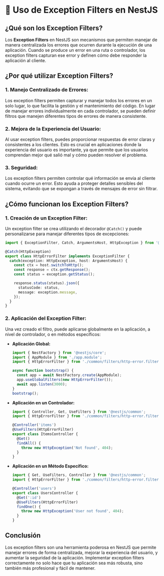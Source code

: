 
# 🚨 Uso de Exception Filters en NestJS

## ¿Qué son los Exception Filters?

Los **Exception Filters** en NestJS son mecanismos que permiten manejar de manera centralizada los errores que ocurren durante la ejecución de una aplicación. Cuando se produce un error en una ruta o controlador, los exception filters capturan ese error y definen cómo debe responder la aplicación al cliente.

## ¿Por qué utilizar Exception Filters?

### 1. **Manejo Centralizado de Errores:**
   Los exception filters permiten capturar y manejar todos los errores en un solo lugar, lo que facilita la gestión y el mantenimiento del código. En lugar de manejar errores individualmente en cada controlador, se pueden definir filtros que manejen diferentes tipos de errores de manera consistente.

### 2. **Mejora de la Experiencia del Usuario:**
   Al usar exception filters, puedes proporcionar respuestas de error claras y consistentes a los clientes. Esto es crucial en aplicaciones donde la experiencia del usuario es importante, ya que permite que los usuarios comprendan mejor qué salió mal y cómo pueden resolver el problema.

### 3. **Seguridad:**
   Los exception filters permiten controlar qué información se envía al cliente cuando ocurre un error. Esto ayuda a proteger detalles sensibles del sistema, evitando que se expongan a través de mensajes de error sin filtrar.

## ¿Cómo funcionan los Exception Filters?

### 1. **Creación de un Exception Filter:**
   Un exception filter se crea utilizando el decorador `@Catch()` y puede personalizarse para manejar diferentes tipos de excepciones:

   ```typescript
   import { ExceptionFilter, Catch, ArgumentsHost, HttpException } from '@nestjs/common';

   @Catch(HttpException)
   export class HttpErrorFilter implements ExceptionFilter {
     catch(exception: HttpException, host: ArgumentsHost) {
       const ctx = host.switchToHttp();
       const response = ctx.getResponse();
       const status = exception.getStatus();

       response.status(status).json({
         statusCode: status,
         message: exception.message,
       });
     }
   }
   ```

### 2. **Aplicación del Exception Filter:**
   Una vez creado el filtro, puede aplicarse globalmente en la aplicación, a nivel de controlador, o en métodos específicos:

   - **Aplicación Global:**

     ```typescript
     import { NestFactory } from '@nestjs/core';
     import { AppModule } from './app.module';
     import { HttpErrorFilter } from './common/filters/http-error.filter';

     async function bootstrap() {
       const app = await NestFactory.create(AppModule);
       app.useGlobalFilters(new HttpErrorFilter());
       await app.listen(3000);
     }
     bootstrap();
     ```

   - **Aplicación en un Controlador:**

     ```typescript
     import { Controller, Get, UseFilters } from '@nestjs/common';
     import { HttpErrorFilter } from './common/filters/http-error.filter';

     @Controller('items')
     @UseFilters(HttpErrorFilter)
     export class ItemsController {
       @Get()
       findAll() {
         throw new HttpException('Not found', 404);
       }
     }
     ```

   - **Aplicación en un Método Específico:**

     ```typescript
     import { Get, UseFilters, Controller } from '@nestjs/common';
     import { HttpErrorFilter } from './common/filters/http-error.filter';

     @Controller('users')
     export class UsersController {
       @Get(':id')
       @UseFilters(HttpErrorFilter)
       findOne() {
         throw new HttpException('User not found', 404);
       }
     }
     ```

## Conclusión

Los exception filters son una herramienta poderosa en NestJS que permite manejar errores de forma centralizada, mejorar la experiencia del usuario, y aumentar la seguridad de la aplicación. Implementar exception filters correctamente no solo hace que tu aplicación sea más robusta, sino también más profesional y fácil de mantener.
